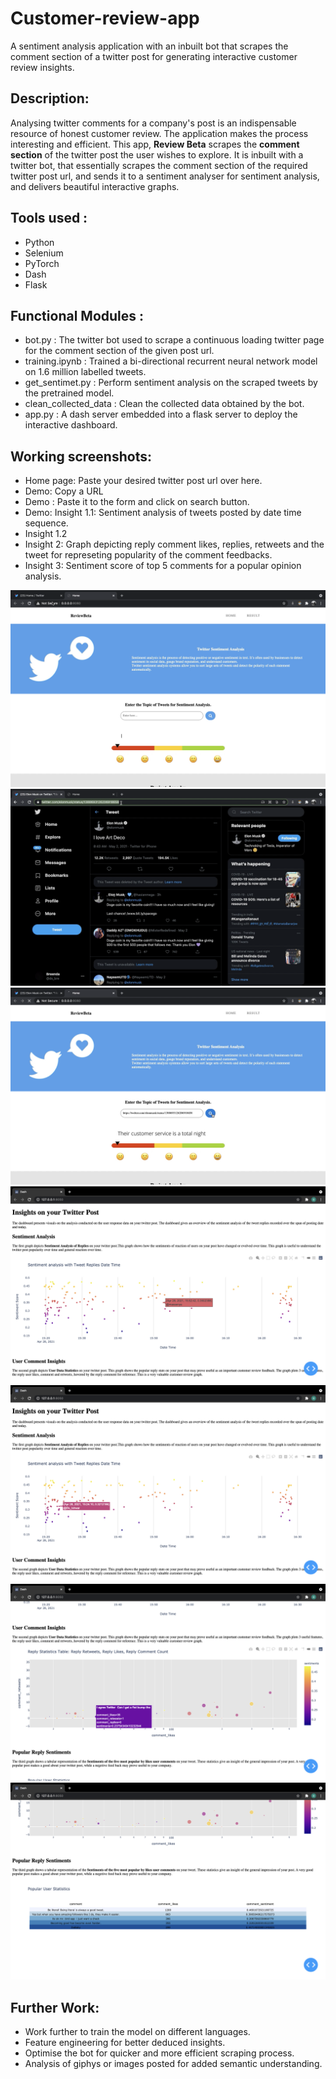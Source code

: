 # Customer-review-app
A sentiment analysis application with an inbuilt bot that scrapes the comment section of a twitter post for generating interactive customer review insights.

## Description:
Analysing twitter comments for a company's post is an indispensable resource of honest customer review. The application makes the process interesting and efficient. This app, **Review Beta** scrapes the **comment section** of the twitter post the user wishes to explore. It is inbuilt with a twitter bot, that essentially scrapes the comment section of the required twitter post url, and sends it to a sentiment analyser for sentiment analysis, and delivers beautiful interactive graphs.

## Tools used :
<ul>
  <li> Python </li>
  <li> Selenium </li>
  <li> PyTorch </li>
  <li> Dash </li>
  <li> Flask </li>
</ul>

## Functional Modules :
<ul>
  <li> bot.py : The twitter bot used to scrape a continuous loading twitter page for the comment section of the given post url.</li>
  <li> training.ipynb : Trained a bi-directional recurrent neural network model on 1.6 million labelled tweets. </li>
  <li> get_sentimet.py : Perform sentiment analysis on the scraped tweets by the pretrained model. </li>
  <li> clean_collected_data : Clean the collected data obtained by the bot. </li>
  <li> app.py : A dash server embedded into a flask server to deploy the interactive dashboard.</li>
  </ul>
  
## Working screenshots:
<ul>
  <li> Home page: Paste your desired twitter post url over here. </li>
  <li> Demo: Copy a URL </li>
  <li> Demo : Paste it to the form and click on search button.</li>
  <li> Demo: Insight 1.1: Sentiment analysis of tweets posted by date time sequence.</li>
  <li> Insight 1.2</li>
  <li> Insight 2: Graph depicting reply comment likes, replies, retweets and the tweet for represeting popularity of the comment feedbacks.</li>
  <li> Insight 3: Sentiment score of top 5 comments for a popular opinion analysis. </li>
</ul>

![alt text](https://github.com/ds-brx/Customer-review-app/blob/main/images/Home-page.png)
![alt text](https://github.com/ds-brx/Customer-review-app/blob/main/images/Choose_url.png)
![alt text](https://github.com/ds-brx/Customer-review-app/blob/main/images/Home-paste-url.png)
![alt text](https://github.com/ds-brx/Customer-review-app/blob/main/images/insight-1.png)
![alt text](https://github.com/ds-brx/Customer-review-app/blob/main/images/insight-2.png)
![alt text](https://github.com/ds-brx/Customer-review-app/blob/main/images/insight-4.png)
![alt text](https://github.com/ds-brx/Customer-review-app/blob/main/images/insight-5.png)

  ## Further Work:
  <ul>
  <li> Work further to train the model on different languages. </li>
  <li> Feature engineering for better deduced insights. </li>
  <li> Optimise the bot for quicker and more efficient scraping process. </li>
  <li> Analysis of giphys or images posted for added semantic understanding. </li>
  </ul>
  
  
  


